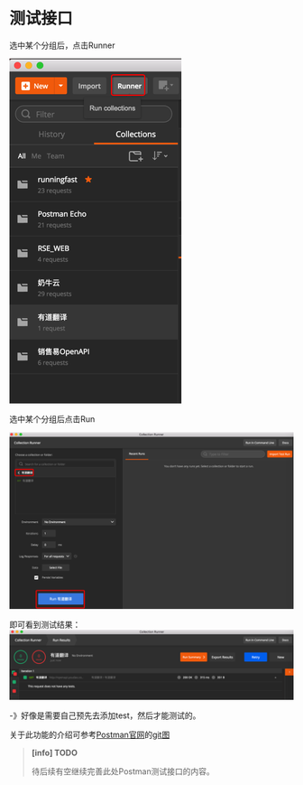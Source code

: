 # 测试接口
选中某个分组后，点击Runner

![Postman中点击Runner](../assets/img/postman_click_runner.png)

选中某个分组后点击Run

![Postman中点击Run去测试](../assets/img/postman_click_run_to_test.png)

即可看到测试结果：
![Postman中测试API的结果](../assets/img/postman_test_api_result.png)

-》好像是需要自己预先去添加test，然后才能测试的。


关于此功能的介绍可参考[Postman官网](https://www.getpostman.com/postman)的[git图](https://www.getpostman.com/img/v2/postman/gifs/collection-runner.gif)


> **[info] TODO**
> 
> 待后续有空继续完善此处Postman测试接口的内容。